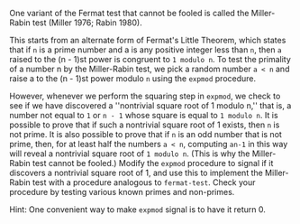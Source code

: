  One variant of the Fermat test that cannot be fooled is called the Miller-Rabin test (Miller 1976; Rabin 1980).
 
 This starts from an alternate form of Fermat's Little Theorem, which states that if `n` is a prime number and a is any positive integer less than `n`, then `a` raised to the (n - 1)st power is congruent to `1 modulo n`. To test the primality of a number n by the Miller-Rabin test, we pick a random number `a < n` and raise a to the (n - 1)st power modulo `n` using the `expmod` procedure.
 
 However, whenever we perform the squaring step in `expmod`, we check to see if we have discovered a ''nontrivial square root of 1 modulo n,'' that is, a number not equal to `1` or `n - 1` whose square is equal to `1 modulo n`. It is possible to prove that if such a nontrivial square root of 1 exists, then `n` is not prime. It is also possible to prove that if `n` is an odd number that is not prime, then, for at least half the numbers `a < n`, computing `an-1` in this way will reveal a nontrivial square root of `1 modulo n`. (This is why the Miller-Rabin test cannot be fooled.) Modify the `expmod` procedure to signal if it discovers a nontrivial square root of 1, and use this to implement the Miller-Rabin test with a procedure analogous to `fermat-test`. Check your procedure by testing various known primes and non-primes.
 
 Hint: One convenient way to make `expmod` signal is to have it return 0.